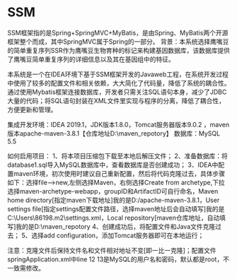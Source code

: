 # SSM
SSM框架指的是Spring+SpringMVC+MyBatis，是由Spring、MyBatis两个开源框架整个而成，其中SpringMVC属于Spring的一部分。
背景：本系统选择鹰嘴豆的简单重复序列SSR作为鹰嘴豆生物育种的标记来构建基因数据库，该数据库提供了鹰嘴豆简单重复序列的详细信息以及其在基因组中的特征。

本系统是一个在IDEA环境下基于SSM框架开发的Javaweb工程，在系统开发过程中使用了较多的配置文件和相关依赖，大大简化了代码量，降低了系统的耦合性。通过使用Mybatis框架连接数据库，开发者只需关注SQL语句本身，减少了JDBC大量的代码；将SQL语句封装在XML文件里实现与程序的分离，降低了耦合性，方便更新和管理。

集成开发环境：IDEA 2019.1，JDK版本1.8.0，Tomcat服务器版本9.0.2 ，maven版本apache-maven-3.8.1【仓库地址D:\maven_repotory】
数据库：MySQL 5.5

如何启用项目：
1、将本项目压缩包下载至本地后解压文件；
2、准备数据库：将database1.sql导入MySQL数据库中，查看数据库是否创建成功；
3、IDEA中配置maven环境，初次使用时建议自己重新配置，然后将代码克隆过去，具体步骤如下：选择file——>new,左侧选择Maven，右侧选择Create from archetype,下拉选择maven-archetype-webapp，groupID和ArtifactID可自行命名，Maven home directory[指定maven下载地址]我的是D:/apache-maven-3.8.1，User settings file[指定settings配置文件路径，选择maven地址后会自动填写]我的是C:\Users\86198\.m2\settings.xml，Local repository[maven仓库地址，自动填写]我的是D:\maven_repotory
4、创建成功后，将配置文件和Java文件克隆过去；
5、选择add configuration，添加Tomcat服务器即可在本地运行；

注意：克隆文件后保持文件名和文件相对地址不变[即一比一克隆]；配置文件springApplication.xml中line 12 13是MySQL的用户名和密码，默认都是root，不一致需修改。
